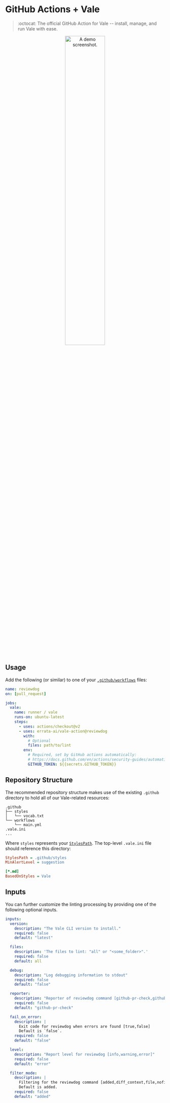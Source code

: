 # GitHub Actions + Vale

> :octocat: The official GitHub Action for Vale -- install, manage, and run Vale
> with ease.

<p align="center">
  <img width="50%" alt="A demo screenshot." src="https://user-images.githubusercontent.com/8785025/85236358-272d3680-b3d2-11ea-8793-0f45cb70189a.png">
</p>

## Usage

Add the following (or similar) to one of your [`.github/workflows`][1] files:

```yaml
name: reviewdog
on: [pull_request]

jobs:
  vale:
    name: runner / vale
    runs-on: ubuntu-latest
    steps:
      - uses: actions/checkout@v2
      - uses: errata-ai/vale-action@reviewdog
        with:
          # Optional
          files: path/to/lint
        env:
          # Required, set by GitHub actions automatically:
          # https://docs.github.com/en/actions/security-guides/automatic-token-authentication#about-the-github_token-secret
          GITHUB_TOKEN: ${{secrets.GITHUB_TOKEN}}
```

## Repository Structure

The recommended repository structure makes use of the existing `.github` directory to hold all of our Vale-related resources:

```text
.github
├── styles
│   └── vocab.txt
└── workflows
    └── main.yml
.vale.ini
...
```

Where `styles` represents your [`StylesPath`](https://errata-ai.github.io/vale/styles/). The top-level `.vale.ini` file should reference this directory:

```ini
StylesPath = .github/styles
MinAlertLevel = suggestion

[*.md]
BasedOnStyles = Vale
```

## Inputs

You can further customize the linting processing by providing one of the following optional inputs.

```yaml
inputs:
  version:
    description: "The Vale CLI version to install."
    required: false
    default: "latest"

  files:
    description: 'The files to lint: "all" or "<some_folder>".'
    required: false
    default: all

  debug:
    description: "Log debugging information to stdout"
    required: false
    default: "false"

  reporter:
    description: "Reporter of reviewdog command [github-pr-check,github-pr-review,github-check]."
    required: false
    default: "github-pr-check"

  fail_on_error:
    description: |
      Exit code for reviewdog when errors are found [true,false]
      Default is `false`.
    required: false
    default: "false"

  level:
    description: "Report level for reviewdog [info,warning,error]"
    required: false
    default: "error"

  filter_mode:
    description: |
      Filtering for the reviewdog command [added,diff_context,file,nofilter].
      Default is added.
    required: false
    default: "added"
```

[1]: https://help.github.com/en/github/automating-your-workflow-with-github-actions/configuring-a-workflow
